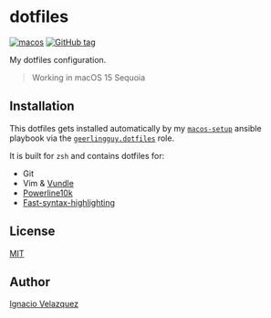 # dotfiles

[![macos](<https://img.shields.io/badge/macos_15_(sequoia)-white?style=for-the-badge&logo=apple&logoColor=black>)]()
[![GitHub tag](https://img.shields.io/github/tag/nass600/dotfiles.svg?style=for-the-badge&logo=github)]()

My dotfiles configuration.

> Working in macOS 15 Sequoia

## Installation

This dotfiles gets installed automatically by my [`macos-setup`](https://github.com/nass600/macos-setup) ansible
playbook via the [`geerlingguy.dotfiles`](https://github.com/geerlingguy/dotfiles) role.

It is built for `zsh` and contains dotfiles for:

- Git
- Vim & [Vundle](https://github.com/VundleVim/Vundle.vim)
- [Powerline10k](https://github.com/romkatv/powerlevel10k)
- [Fast-syntax-highlighting](https://github.com/zdharma-continuum/fast-syntax-highlighting)

## License

[MIT](LICENSE)

## Author

[Ignacio Velazquez](http://ignaciovelazquez.es)
